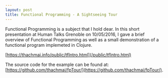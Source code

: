 ```yaml
---
layout: post
title: Functional Programming - A Sightseeing Tour
---
```


Functional Programming is a subject that I hold dear. In this short presentation at Human Talks Grenoble on 10/05/2016, I gave a brief overview of Functional Programming as well as a small demonstration of a functional program implemeted in Clojure.

[https://thachmai.info/public/tfIntro.html](/public/tfIntro.html)

The source code for the example can be found at: [https://github.com/thachmai/fpTour/](https://github.com/thachmai/fpTour/).
